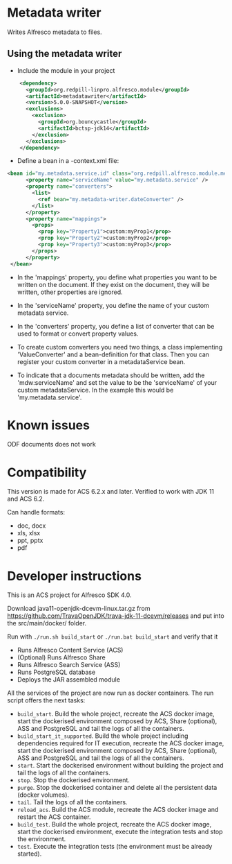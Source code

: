 # Metadata writer
Writes Alfresco metadata to files.

## Using the metadata writer

* Include the module in your project
```xml
    <dependency>
      <groupId>org.redpill-linpro.alfresco.module</groupId>
      <artifactId>metadatawriter</artifactId>
      <version>5.0.0-SNAPSHOT</version>
      <exclusions>
        <exclusion>
          <groupId>org.bouncycastle</groupId>
          <artifactId>bctsp-jdk14</artifactId>
        </exclusion>
      </exclusions>
    </dependency>
```
* Define a bean in a -context.xml file:
```xml
<bean id="my.metadata.service.id" class="org.redpill.alfresco.module.metadatawriter.services.impl.MetadataServiceImpl" parent="metadata-writer.abstract.service">
      <property name="serviceName" value="my.metadata.service" />
      <property name="converters">
        <list>
          <ref bean="my.metadata-writer.dateConverter" />
        </list>
      </property>
      <property name="mappings">
        <props>
          <prop key="Property1">custom:myProp1</prop>
          <prop key="Property2">custom:myProp2</prop>
          <prop key="Property3">custom:myProp3</prop>
        </props>
      </property>
 </bean>
```
* In the 'mappings' property, you define what properties you want to be written
  on the document. If they exist on the document, they will be written, other properties are ignored.

* In the 'serviceName' property, you define the name of your custom metadata service.
 
* In the 'converters' property, you define a list of converter that can be used to format or convert property values.
 
* To create custom converters you need two things, a class implementing 'ValueConverter' and 
 a bean-definition for that class. Then you can register your custom converter in a metadataService bean.
 
* To indicate that a documents metadata should be written, add the 'mdw:serviceName' and set the value
 to be the 'serviceName' of your custom metadataService. In the example this would be 'my.metadata.service'.

# Known issues
ODF documents does not work

# Compatibility

This version is made for ACS 6.2.x and later. Verified to work with JDK 11 and ACS 6.2.

Can handle formats:
* doc, docx
* xls, xlsx
* ppt, pptx
* pdf

# Developer instructions

This is an ACS project for Alfresco SDK 4.0.

Download java11-openjdk-dcevm-linux.tar.gz from https://github.com/TravaOpenJDK/trava-jdk-11-dcevm/releases and put into the src/main/docker/ folder.

Run with `./run.sh build_start` or `./run.bat build_start` and verify that it

 * Runs Alfresco Content Service (ACS)
 * (Optional) Runs Alfresco Share
 * Runs Alfresco Search Service (ASS)
 * Runs PostgreSQL database
 * Deploys the JAR assembled module
 
All the services of the project are now run as docker containers. The run script offers the next tasks:

 * `build_start`. Build the whole project, recreate the ACS docker image, start the dockerised environment composed by ACS, Share (optional), ASS 
 and PostgreSQL and tail the logs of all the containers.
 * `build_start_it_supported`. Build the whole project including dependencies required for IT execution, recreate the ACS docker image, start the dockerised environment 
 composed by ACS, Share (optional), ASS and PostgreSQL and tail the logs of all the containers.
 * `start`. Start the dockerised environment without building the project and tail the logs of all the containers.
 * `stop`. Stop the dockerised environment.
 * `purge`. Stop the dockerised container and delete all the persistent data (docker volumes).
 * `tail`. Tail the logs of all the containers.
 * `reload_acs`. Build the ACS module, recreate the ACS docker image and restart the ACS container.
 * `build_test`. Build the whole project, recreate the ACS docker image, start the dockerised environment, execute the integration tests and stop 
 the environment.
 * `test`. Execute the integration tests (the environment must be already started).


